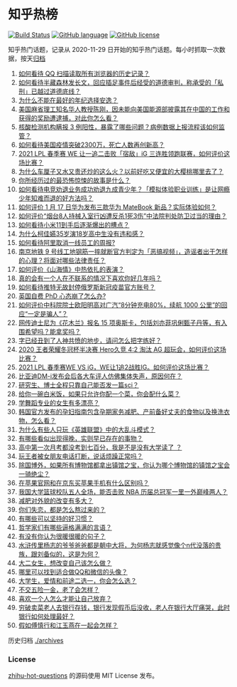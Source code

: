 # 知乎热榜
[![Build Status](https://github.com/ToWeLong/zhihu-hot-questions/workflows/CI/badge.svg)](https://github.com/ToWeLong/zhihu-hot-questions/actions)
[![GitHub language](https://img.shields.io/badge/language-golang-orange.svg)](https://golang.org/)
[![GitHub license](https://img.shields.io/github/license/ToWeLong/zhihu-hot-questions)](https://github.com/ToWeLong/zhihu-hot-questions/blob/main/LICENSE)

知乎热门话题，记录从 2020-11-29 日开始的知乎热门话题。每小时抓取一次数据，按天[归档](./archives)

<!-- BEGIN -->

1. [如何看待 QQ 扫描读取所有浏览器的历史记录？](https://www.zhihu.com/question/439768601)
1. [如何看待半藏森林发长文，回应插足事件后经受的道德审判，称承受的「私刑」已越过道德底线？](https://www.zhihu.com/question/439844239)
1. [为什么不能在最好的年纪选择安逸？](https://www.zhihu.com/question/433551479)
1. [美国麻省理工知名华人教授陈刚，因未能向美国能源部披露其在中国的工作和获得的奖励遭逮捕，对此你怎么看？](https://www.zhihu.com/question/439471910)
1. [核酸检测机构瞒报 3 例阳性，暴露了哪些问题？病例数据上报流程该如何监管？](https://www.zhihu.com/question/439833126)
1. [如何看待美国疫情突破2300万，死亡人数再创新高？](https://www.zhihu.com/question/439147106)
1. [2021 LPL 春季赛 WE 让一追二击败「宿敌」iG 三连胜领跑联赛，如何评价这场比赛？](https://www.zhihu.com/question/439857085)
1. [为什么车厘子又水又贵还炒的这么火？以前好吃又便宜的大樱桃哪里去了？](https://www.zhihu.com/question/390722002)
1. [你所经历过的最恐怖惊悚的故事是什么？](https://www.zhihu.com/question/21490596)
1. [如何看待电竞劝退业务成功劝退九成青少年？「模拟体验职业训练」是让网瘾少年知难而退的好方法吗？](https://www.zhihu.com/question/439147407)
1. [如何评价 1 月 17 日华为发布三款华为 MateBook 新品？实际体验如何？](https://www.zhihu.com/question/439804938)
1. [如何评价“烟台8人持械入室行凶遭反杀1死3伤”中法院判处防卫过当的理由？](https://www.zhihu.com/question/439477371)
1. [如何看待小米11到手后逐渐爆出的槽点？](https://www.zhihu.com/question/438478856)
1. [为什么柯佳嬿35岁演18岁高中生没有违和感？](https://www.zhihu.com/question/438957474)
1. [如何看待阿里取消一线员工的周报?](https://www.zhihu.com/question/407016117)
1. [南京地铁 9 号线工地钢筋一摔就断官方判定为「恶搞视频」，造谣者出于怎样的心理？将面对哪些法律责任？](https://www.zhihu.com/question/438720571)
1. [如何评价《山海情》中热依扎的表演？](https://www.zhihu.com/question/439511164)
1. [真的会有一个人在不联系的情况下喜欢你好几年吗？](https://www.zhihu.com/question/430821316)
1. [如何看待推特无故封停俄罗斯新冠疫苗官方账号？](https://www.zhihu.com/question/439506626)
1. [英国自费 PhD 心态崩了怎么办?](https://www.zhihu.com/question/439137745)
1. [如何评价中科院院士欧阳明高对广汽“8分钟充电80%，续航 1000 公里”的回应“一定是骗人”？](https://www.zhihu.com/question/439766088)
1. [网传迪士尼为《花木兰》报名 15 项奥斯卡，包括刘亦菲巩俐甄子丹等，有入围希望吗？能拿奖吗？](https://www.zhihu.com/question/439793872)
1. [字已经丑到了人神共愤的地步，请问怎么把字练好？](https://www.zhihu.com/question/25058494)
1. [2020 王者荣耀冬冠杯半决赛 Hero久竞 4:2 淘汰 AG 超玩会，如何评价这场比赛？](https://www.zhihu.com/question/439858537)
1. [2021 LPL 春季赛WE VS iG，WE让1追2战胜IG。如何评价这场比赛？](https://www.zhihu.com/question/439830909)
1. [比亚迪DM-i发布会后各大车评人仿佛集体失声，原因何在？](https://www.zhihu.com/question/439175727)
1. [研究生、博士全程只靠自己能否发一篇sci？](https://www.zhihu.com/question/337008253)
1. [给你一碗白米饭，如果只允许你配一个菜，你会配什么菜？](https://www.zhihu.com/question/413602542)
1. [学舞蹈专业的女生有多漂亮？](https://www.zhihu.com/question/55105201)
1. [韩国官方发布的孕妇指南包含孕期家务减肥、产前备好丈夫的食物以及换洗衣物，怎么看？](https://www.zhihu.com/question/439320796)
1. [为什么有些人只玩《英雄联盟》中的大乱斗模式？](https://www.zhihu.com/question/439502389)
1. [有哪些看似出现得晚，实则早已存在的事物？](https://www.zhihu.com/question/29201534)
1. [高中第一次月考都没考到七百分，我是不是没有大学读了   ？](https://www.zhihu.com/question/425753616)
1. [玩王者被女朋友电话打断，说话烦躁正常吗？](https://www.zhihu.com/question/437454570)
1. [除国博外，如果所有博物馆都拿出镇馆之宝，你认为哪个博物馆的镇馆之宝会一骑绝尘？](https://www.zhihu.com/question/439459795)
1. [在苹果官网和在京东买苹果手机有什么区别吗？](https://www.zhihu.com/question/381430800)
1. [我国大学篮球校队五人全场，能否击败 NBA 历届总冠军一里一外巅峰两人？](https://www.zhihu.com/question/437842131)
1. [减肥对外貌的改变有多大？](https://www.zhihu.com/question/35667984)
1. [你们失恋，都是怎么熬过来的？](https://www.zhihu.com/question/375002826)
1. [有哪些可以坚持的好习惯？](https://www.zhihu.com/question/435173747)
1. [哲学家们有哪些逼格满满的言语？](https://www.zhihu.com/question/36158362)
1. [有没有你认为很暖很暖的句子？](https://www.zhihu.com/question/354919151)
1. [水浒传里杨志的爷爷爸爸都是朝中大将，为何杨志就感觉像个n代没落的贵族，跟刘备似的，这是为何？](https://www.zhihu.com/question/438027367)
1. [大二女生，想改变自己该怎么做？](https://www.zhihu.com/question/307285530)
1. [哪里可以找到适合做QQ和微信的头像？](https://www.zhihu.com/question/35357883)
1. [大学生，爱情和前途二选一，你会怎么选？](https://www.zhihu.com/question/435448002)
1. [不交五险一金，老了会怎样？](https://www.zhihu.com/question/383748418)
1. [喜欢一个人怎么才能让自己放弃？](https://www.zhihu.com/question/437109716)
1. [穷破卖菜老人去银行存钱，银行发现假币后没收，老人在银行大厅痛哭，此时银行如何处理最好？](https://www.zhihu.com/question/434730115)
1. [假如傅慎行和江玉燕在一起会怎样？](https://www.zhihu.com/question/437332248)

<!-- END -->

历史归档 [./archives](./archives)


### License
[zhihu-hot-questions](https://github.com/towelong/zhihu-hot-questions) 的源码使用 MIT License 发布。